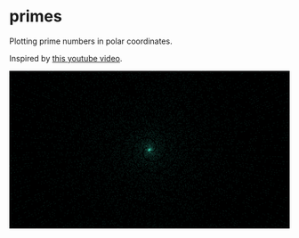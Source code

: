 primes
======

Plotting prime numbers in polar coordinates.

Inspired by [this youtube video](https://youtu.be/EK32jo7i5LQ).

![prime numbers plotted in polar coordinates](primes-bg.png)

